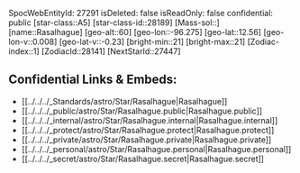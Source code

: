 ﻿---
location: [12.56,96.275,60]
type: Star
tags:
- astro/Star

---
SpocWebEntityId: 27291
isDeleted: false
isReadOnly: false
confidential: public
[star-class::A5]
[star-class-id::28189]
[Mass-sol::]
[name::Rasalhague]
[geo-alt::60]
[geo-lon::-96.275]
[geo-lat::12.56]
[geo-lon-v::0.008]
[geo-lat-v::-0.23]
[bright-min::21]
[bright-max::21]
[Zodiac-index::1]
[ZodiacId::28141]
[NextStarId::27447]



## Confidential Links & Embeds: 
- [[../../../_Standards/astro/Star/Rasalhague|Rasalhague]] 
- [[../../../_public/astro/Star/Rasalhague.public|Rasalhague.public]] 
- [[../../../_internal/astro/Star/Rasalhague.internal|Rasalhague.internal]] 
- [[../../../_protect/astro/Star/Rasalhague.protect|Rasalhague.protect]] 
- [[../../../_private/astro/Star/Rasalhague.private|Rasalhague.private]] 
- [[../../../_personal/astro/Star/Rasalhague.personal|Rasalhague.personal]] 
- [[../../../_secret/astro/Star/Rasalhague.secret|Rasalhague.secret]] 
